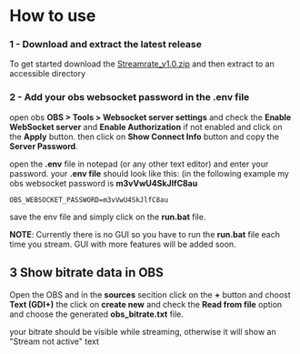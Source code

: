 # How to use


### 1 - Download and extract the latest release
To get started download the [Streamrate_v1.0.zip](https://github.com/Streamrate/Streamrate/releases/download/release/streamrate_v1.0.zip) and then extract to an accessible directory

### 2 - Add your obs websocket password in  the .env file

open obs **OBS > Tools > Websocket server settings** and check the **Enable WebSocket server** and **Enable Authorization** if not enabled and click on the **Apply** button. then click on **Show Connect Info** button and copy the **Server Password**.

open  the **.env** file in notepad (or any other text editor) and enter your password. your **.env file** should look like this: (in the following example my obs websocket password is **m3vVwU4SkJlfC8au**
```.env
OBS_WEBSOCKET_PASSWORD=m3vVwU4SkJlfC8au
```
save the env file and simply click on the **run.bat** file.

**NOTE**: Currently there is no GUI so you have to run the **run.bat** file each time you stream. GUI with more features will be added soon.

## 3 Show bitrate data in OBS

Open the OBS and in the **sources** secition click on the **+** button and choost **Text (GDI+)** the click on **create new** and check the **Read from file** option and choose the generated **obs_bitrate.txt** file.

your bitrate should be visible while streaming, otherwise it will show an "Stream not active" text
